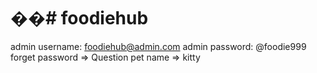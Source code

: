 ��#   f o o d i e h u b 
==================================
admin username:  foodiehub@admin.com 
admin password:  @foodie999
forget password => Question pet name => kitty 
 
 
